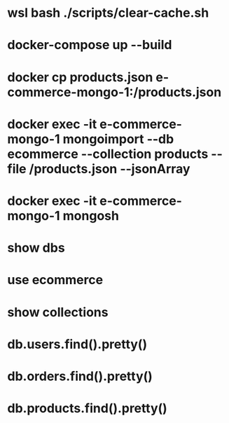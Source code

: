 #  wsl bash ./scripts/clear-cache.sh

# docker-compose up --build

# docker cp products.json e-commerce-mongo-1:/products.json
# docker exec -it e-commerce-mongo-1 mongoimport --db ecommerce --collection products --file /products.json --jsonArray

# 
# docker exec -it e-commerce-mongo-1 mongosh
# show dbs
# use ecommerce
# show collections
# db.users.find().pretty()
# db.orders.find().pretty()
# db.products.find().pretty()

